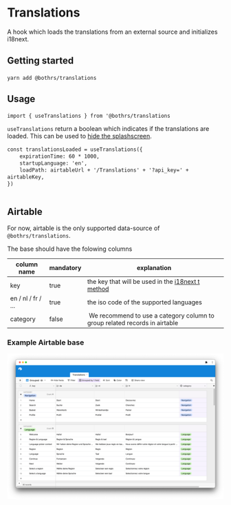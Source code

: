 # Translations

A hook which loads the translations from an external source and initializes i18next.

## Getting started

`yarn add @bothrs/translations`

## Usage

```
import { useTranslations } from '@bothrs/translations
```

`useTranslations` return a boolean which indicates if the translations are loaded. This can be used to [hide the splashscreen](https://docs.expo.dev/versions/latest/sdk/splash-screen/).

```
const translationsLoaded = useTranslations({
    expirationTime: 60 * 1000,
    startupLanguage: 'en',
    loadPath: airtableUrl + '/Translations' + '?api_key=' + airtableKey,
})


```

## Airtable

For now, airtable is the only supported data-source of `@bothrs/translations`.

The base should have the folowing columns

| column name        | mandatory | explanation                                                                                 |
| ------------------ | --------- | ------------------------------------------------------------------------------------------- |
| key                | true      | the key that will be used in the [i18next t method](https://www.i18next.com/overview/api#t) |
| en / nl / fr / ... | true      | the iso code of the supported languages                                                     |
| category           | false     |  We recommend to use a category column to group related records in airtable                 |

### Example Airtable base

![Example Airtable base](https://raw.githubusercontent.com/bothrs/open-source/main/packages/translations/assets/recommended-airtable-base.png)
